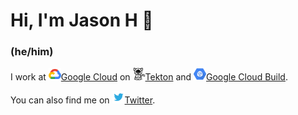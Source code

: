 # Hi, I'm Jason H 👋

### (he/him)

I work at [<img src="cloud.png" alt="Google Cloud" width="20" height="20"/>Google Cloud](https://cloud.google.com) on
[<img src="tekton.png" alt="Tekton" width="20" height="20"/>Tekton](https://tekton.dev)
and
[<img src="gcb.png" alt="Google Cloud Build" width="20" height="20" />Google Cloud Build](https://cloud.google.com/cloud-build).

You can also find me on
[<img src="twitter.png" alt="Twitter" width="20" height="20"/>Twitter](https://twitter.com/imjasonh).

